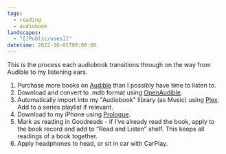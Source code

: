 ```yaml
---
tags:
  - reading
  - audiobook
landscapes:
  - "[[Public/uses]]"
datetime: 2022-10-01T00:00:00
---
```

This is the process each audiobook transitions through on the way from Audible to my listening ears.

1. Purchase more books on [Audible](https://www.audible.com.au/) than I possibly have time to listen to.
2. Download and convert to .mdb format using [OpenAudible](https://openaudible.org/).
3. Automatically import into my "Audiobook" library (as Music) using [Plex](https://plex.tv). Add to a series playlist if relevant.
4. Download to my iPhone using [Prologue](https://apps.apple.com/us/app/prologue/id1459223267).
5. Mark as reading in Goodreads - if I’ve already read the book, apply to the book record and add to “Read and Listen” shelf. This keeps all readings of a book together.
6. Apply headphones to head, or sit in car with CarPlay.